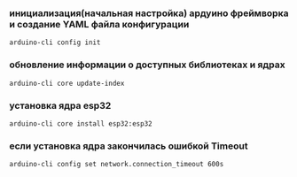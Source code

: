 ### инициализация(начальная настройка) ардуино фреймворка и создание YAML файла конфигурации
```
arduino-cli config init
```
### обновление информации о доступных библиотеках и ядрах
```
arduino-cli core update-index
```
### установка ядра esp32
```
arduino-cli core install esp32:esp32
```
### если установка ядра закончилась ошибкой Timeout
```
arduino-cli config set network.connection_timeout 600s
```